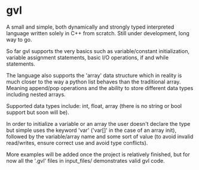 # gvl
A small and simple, both dynamically and strongly typed interpreted language written solely in C++ from scratch. Still under development, long way to go.

So far gvl supports the very basics such as variable/constant initialization, variable assignment statements, basic I/O operations, if and while statements.

The language also supports the 'array' data structure which in reality is much closer to the way a python list behaves than the traditional array.
Meaning append/pop operations and the ability to store different data types including nested arrays.

Supported data types include: int, float, array 
(there is no string or bool support but soon will be).

In order to initialize a variable or an array the user doesn't declare the type but simple uses the keyword 'var' ('var[]' in the case of an array init), followed by the variable/array name and some sort of value (to avoid invalid read/writes, ensure correct use and avoid type conflicts).

More examples will be added once the project is relatively finished, but for now all the '.gvl' files in input_files/ demonstrates valid gvl code.
